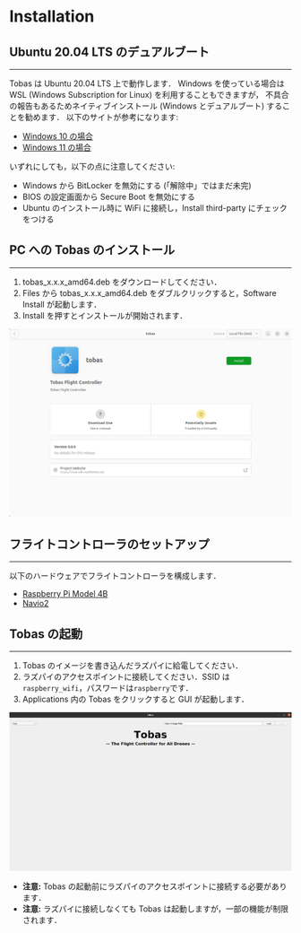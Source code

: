 # Installation

## Ubuntu 20.04 LTS のデュアルブート

---

Tobas は Ubuntu 20.04 LTS 上で動作します．
Windows を使っている場合は WSL (Windows Subscription for Linux) を利用することもできますが，
不具合の報告もあるためネイティブインストール (Windows とデュアルブート) することを勧めます．
以下のサイトが参考になります:

- <a href=https://guminote.sakura.ne.jp/archives/233 target="_blank">Windows 10 の場合</a>
- <a href=https://jp.minitool.com/partition-disk/windows-11-and-linux-dual-boot.html target="_blank">Windows 11 の場合</a>

いずれにしても，以下の点に注意してください:

- Windows から BitLocker を無効にする (「解除中」ではまだ未完)
- BIOS の設定画面から Secure Boot を無効にする
- Ubuntu のインストール時に WiFi に接続し，Install third-party にチェックをつける

## PC への Tobas のインストール

---

1. tobas_x.x.x_amd64.deb をダウンロードしてください．
1. Files から tobas_x.x.x_amd64.deb をダブルクリックすると，Software Install が起動します．
1. Install を押すとインストールが開始されます．

![software_install](resources/installation/software_install.png)

## フライトコントローラのセットアップ

---

以下のハードウェアでフライトコントローラを構成します．

- <a href=https://www.raspberrypi.com/products/raspberry-pi-4-model-b/ target="_blank">Raspberry Pi Model 4B</a>
- <a href=https://navio2.hipi.io/ target="_blank">Navio2</a>

<!-- TODO: tobas-x.x.x がインストールされた Raspbian イメージをマイクロ SD に書き込む -->

## Tobas の起動

---

1. Tobas のイメージを書き込んだラズパイに給電してください．
1. ラズパイのアクセスポイントに接続してください．SSID は`raspberry_wifi`，パスワードは`raspberry`です．
1. Applications 内の Tobas をクリックすると GUI が起動します．

![tobas_gcs](resources/installation/tobas_gcs.png)

- **注意:** Tobas の起動前にラズパイのアクセスポイントに接続する必要があります．
- **注意:** ラズパイに接続しなくても Tobas は起動しますが，一部の機能が制限されます．
